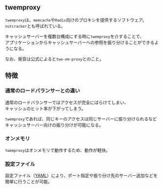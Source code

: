 ## twemproxy
`twemproxy`は、`memcache`や`Radis`向けのプロキシを提供するソフトウェア。  
`nutcracker`とも呼ばれている。

キャッシュサーバーを複数台構成にする時に`twemproxy`を介することで、  
アプリケーションからキャッシュサーバーへの参照を振り分けることができるようになる。

なお、発音は公式によると`two-em-proxy`とのこと。

## 特徴
### 通常のロードバランサーとの違い
通常のロードバランサーではアクセスが完全にばらけてしまい、  
キャッシュのヒット率が下がってしまう。

`twemproxy`であれば、同じキーのアクセスは同じサーバーに振り分けられるなど  
キャッシュサーバー向けの振り分けが可能になる。

### オンメモリ
`twemproxy`はオンメモリで動作するため、動作が軽快。

### 設定ファイル
設定ファイル（[YAML](/Serialization/YAML.md)）により、ポート指定や振り分け先のサーバー追加などを  
簡単に行うことが可能。